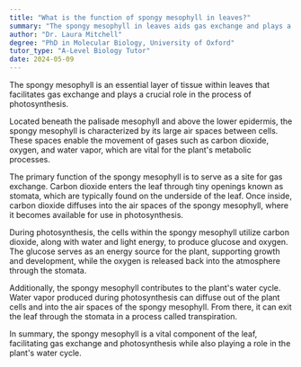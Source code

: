 ```yaml
---
title: "What is the function of spongy mesophyll in leaves?"
summary: "The spongy mesophyll in leaves aids gas exchange and plays a crucial role in photosynthesis, contributing to the plant's ability to produce energy and maintain respiration."
author: "Dr. Laura Mitchell"
degree: "PhD in Molecular Biology, University of Oxford"
tutor_type: "A-Level Biology Tutor"
date: 2024-05-09
---
```


The spongy mesophyll is an essential layer of tissue within leaves that facilitates gas exchange and plays a crucial role in the process of photosynthesis.

Located beneath the palisade mesophyll and above the lower epidermis, the spongy mesophyll is characterized by its large air spaces between cells. These spaces enable the movement of gases such as carbon dioxide, oxygen, and water vapor, which are vital for the plant's metabolic processes.

The primary function of the spongy mesophyll is to serve as a site for gas exchange. Carbon dioxide enters the leaf through tiny openings known as stomata, which are typically found on the underside of the leaf. Once inside, carbon dioxide diffuses into the air spaces of the spongy mesophyll, where it becomes available for use in photosynthesis.

During photosynthesis, the cells within the spongy mesophyll utilize carbon dioxide, along with water and light energy, to produce glucose and oxygen. The glucose serves as an energy source for the plant, supporting growth and development, while the oxygen is released back into the atmosphere through the stomata.

Additionally, the spongy mesophyll contributes to the plant's water cycle. Water vapor produced during photosynthesis can diffuse out of the plant cells and into the air spaces of the spongy mesophyll. From there, it can exit the leaf through the stomata in a process called transpiration.

In summary, the spongy mesophyll is a vital component of the leaf, facilitating gas exchange and photosynthesis while also playing a role in the plant's water cycle.
    